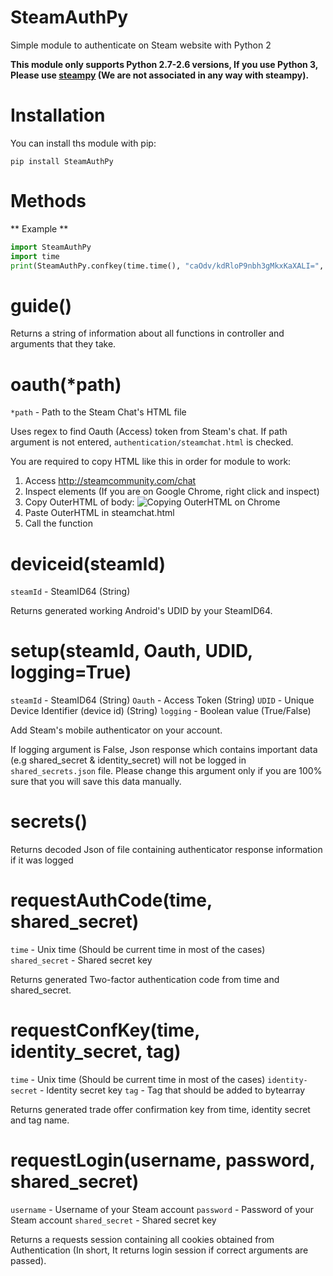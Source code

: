 # SteamAuthPy
Simple module to authenticate on Steam website with Python 2

**This module only supports Python 2.7-2.6 versions, If you use Python 3, Please use [steampy](https://github.com/bukson/steampy) (We are not associated in any way with steampy).**

# Installation

You can install ths module with pip:

`pip install SteamAuthPy`

# Methods

** Example **

```python
import SteamAuthPy
import time
print(SteamAuthPy.confkey(time.time(), "caOdv/kdRloP9nbh3gMkxKaXALI=", "conf"))
```

# guide()

Returns a string of information about all functions in controller and arguments that they take.

# oauth(*path)

`*path` - Path to the Steam Chat's HTML file

Uses regex to find Oauth (Access) token from Steam's chat. If path argument is not entered, `authentication/steamchat.html` is checked.

You are required to copy HTML like this in order for module to work:

1. Access http://steamcommunity.com/chat
2. Inspect elements (If you are on Google Chrome, right click and inspect)
3. Copy OuterHTML of body:
![Copying OuterHTML on Chrome](http://i.imgur.com/o85L6uy.png)
4. Paste OuterHTML in steamchat.html
5. Call the function

# deviceid(steamId)

`steamId` - SteamID64 (String)

Returns generated working Android's UDID by your SteamID64.

# setup(steamId, Oauth, UDID, logging=True)

`steamId` - SteamID64 (String)
`Oauth` - Access Token (String)
`UDID` - Unique Device Identifier (device id) (String)
`logging` - Boolean value (True/False)

Add Steam's mobile authenticator on your account.

If logging argument is False, Json response which contains important data (e.g shared_secret & identity_secret) will not be logged in `shared_secrets.json` file. Please change this argument only if you are 100% sure that you will save this data manually.

# secrets()

Returns decoded Json of file containing authenticator response information if it was logged

# requestAuthCode(time, shared_secret)

`time` - Unix time (Should be current time in most of the cases)
`shared_secret` - Shared secret key

Returns generated Two-factor authentication code from time and shared_secret.

# requestConfKey(time, identity_secret, tag)

`time` - Unix time (Should be current time in most of the cases)
`identity-secret` - Identity secret key
`tag` - Tag that should be added to bytearray

Returns generated trade offer confirmation key from time, identity secret and tag name.

# requestLogin(username, password, shared_secret)

`username` - Username of your Steam account
`password` - Password of your Steam account
`shared_secret` - Shared secret key

Returns a requests session containing all cookies obtained from Authentication (In short, It returns login session if correct arguments are passed).


